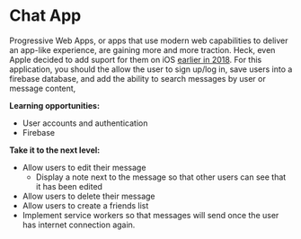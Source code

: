 # Chat App

Progressive Web Apps, or apps that use modern web capabilities to deliver an app-like experience, are gaining more and more traction. Heck, even Apple decided to add suport for them on iOS [earlier in 2018](https://medium.com/@firt/progressive-web-apps-on-ios-are-here-d00430dee3a7). For this application, you should the allow the user to sign up/log in, save users into a firebase database, and add the ability to search messages by user or message content,

**Learning opportunities:**
- User accounts and authentication
- Firebase

**Take it to the next level:**
- Allow users to edit their message
  - Display a note next to the message so that other users can see that it has been edited
- Allow users to delete their message
- Allow users to create a friends list
- Implement service workers so that messages will send once the user has internet connection again.
